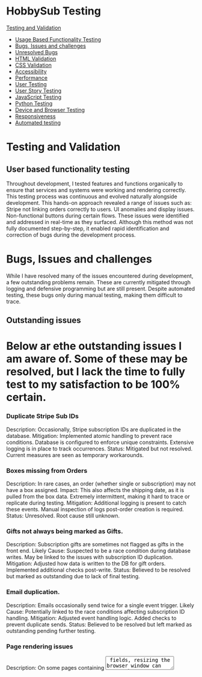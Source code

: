 # **HobbySub Testing**
 
[Testing and Validation](#testing-and-validation)
 
 - [Usage Based Functionality Testing](#use-based-functionality-testing)
 - [Bugs, Issues and challenges](#Bugs-issues-and-challenges) 
 - [Unresolved Bugs](#unresolved-bugs)
 - [HTML Validation](#html-validation)
 - [CSS Validation](#css-validation)
 - [Accessibility](#accessibility)
 - [Performance](#lighthouse-performance-testing)
 - [User Testing](#user-testing)
 - [User Story Testing](#user-story-testing)
 - [JavaScript Testing](#javascript-testing)
 - [Python Testing](#python-testing)
 - [Device and Browser Testing](#device-and-browser-testing)
 - [Responsiveness](#responsiveness)
 - [Automated testing](#automated-testing)
 
# Testing and Validation
 
## User based functionality testing

Throughout development, I tested features and functions organically to ensure that services and systems were working and rendering correctly. This testing process was continuous and evolved naturally alongside development.
    This hands-on approach revealed a range of issues such as:
        Stripe not linking orders correctly to users.
        UI anomalies and display issues.
        Non-functional buttons during certain flows.
    These issues were identified and addressed in real-time as they surfaced.
Although this method was not fully documented step-by-step, it enabled rapid identification and correction of bugs during the development process.

# Bugs, Issues and challenges 
While I have resolved many of the issues encountered during development, a few outstanding problems remain. These are currently mitigated through logging and defensive programming but are still present. Despite automated testing, these bugs only during manual testing, making them difficult to trace.


## Outstanding issues 
Below ar ethe outstanding issues I am aware of. Some of these may be resolved, but I lack the time to fully test to my satisfaction to be 100% certain. 
=
### Duplicate Stripe Sub IDs
Description: Occasionally, Stripe subscription IDs are duplicated in the database.
    Mitigation:
        Implemented atomic handling to prevent race conditions.
        Database is configured to enforce unique constraints.
        Extensive logging is in place to track occurrences.
    Status: Mitigated but not resolved. Current measures are seen as temporary workarounds.

### Boxes missing from Orders 
Description: In rare cases, an order (whether single or subscription) may not have a box assigned.
    Impact:
        This also affects the shipping date, as it is pulled from the box data.
        Extremely intermittent, making it hard to trace or replicate during testing.
    Mitigation:
        Additional logging is present to catch these events.
        Manual inspection of logs post-order creation is required.
    Status: Unresolved. Root cause still unknown.

### Gifts not always being marked as Gifts. 
Description: Subscription gifts are sometimes not flagged as gifts in the front end.
    Likely Cause:
        Suspected to be a race condition during database writes.
        May be linked to the issues with subscription ID duplication.
    Mitigation:
        Adjusted how data is written to the DB for gift orders.
        Implemented additional checks post-write.
    Status: Believed to be resolved but marked as outstanding due to lack of final testing.

### Email duplication. 
Description: Emails occasionally send twice for a single event trigger.
    Likely Cause:
        Potentially linked to the race conditions affecting subscription ID handling.
    Mitigation:
        Adjusted event handling logic.
        Added checks to prevent duplicate sends.
    Status: Believed to be resolved but left marked as outstanding pending further testing.

### Page rendering issues
Description:
On some pages containing <textarea> fields, resizing the browser window can cause the content to visually compress or wrap incorrectly. I have specifically seen this on the Add/Edit Box and Add/Edit Products pages, since they're fundamentally the same underlying form.  

    Likely Cause:
        Interaction between MaterializeCSS’s layout model and how certain browsers recalculate textarea dimensions during dynamic resizing. May also relate to how unbroken content is handled during flex/grid reflow.
    Mitigation:
        Isolated the issue to a specific block of HTML.
        Applied multiple responsive CSS overrides (width, box-sizing, overflow-wrap) — these were later removed as they did not resolve the underlying issue and caused side effects, particularly with the admin dropdown menu.        Removed Materialize’s textareaAutoResize() to avoid conflicting JS behaviour.
    Status:
        Unresolved. Non-blocking and cosmetic only. A full fix was deprioritised due to time constraints. Reloading the page resolves the issue consistently. No impact on usability or form submission.

### Toasts for updating box contents showing 0
Description:
When assigning orphaned products to a box via the box_products.html page, the form posts successfully, but no checkbox data (product_ids) is received in request.POST.
    Observed Behavior:
        The checkboxes render correctly and allow selection.
        Submitting the form (via the “Assign to Box” button) redirects as expected.
        However, the server logs consistently show:
        ```
        request.POST.getlist('product_ids') == []
        ```
        Resulting message:
        "0 products successfully added to 'BoxName'."
    
Expected Behavior:
Checkboxes for selected orphaned products should be submitted as product_ids in the POST data, and the selected products should be reassigned to the specified box.
    Confirmed Factors:
        HTML inputs are correctly named: <input type="checkbox" name="product_ids" value="{{ product.id }}">.
        CSRF token is present and accepted.
        No errors or warnings in the browser console.
        JS disables the submit button on form submission for UX, but this should not block form data unless it fires too early.
Next Steps / Logging:
Issue remains unresolved. No workaround has been applied yet. Will revisit this after higher-priority tasks or consider commenting out the form submit button disable temporarily for confirmation testing.


## Refactoring and DRY 
Throughout development, I attempted to adhere to DRY (Don't Repeat Yourself) principles wherever possible, aiming to minimise code duplication and improve maintainability.


### Template Reuse
The front-end leverages a modular design, with reusable templates for common elements and page structures.
    Purchase Flows: Both Buy for Myself and Gift Purchase use shared templates, only differing where necessary for specific logic.
    Address Management: Adding, editing, and managing addresses all use the same form template with conditional rendering.
    Modals: Password protection and confirmation modals are standardised across different views, reducing redundancy.
    Various other functions and pages however do have DRY methodology in mind, with a lot of the front end re-using the same templates where possible. 
 
### Backend Structure and Refactoring Needs
During development, I created stripe_handlers.py as a way to break up growing logic blocks into more manageable pieces.
    This file currently handles the bulk of Stripe integration logic, particularly the handle_checkout_session_completed function.
    Known Issue:
        This function now makes up around two-thirds of the entire file, and is a primary candidate for refactoring.
        Its complexity grew during the investigation and debugging of issues like race conditions and duplicate IDs.
I acknowledge that further refactoring is required, particularly for:
    Breaking out smaller logic components to streamline handle_checkout_session_completed.
    Improving readability and debugging efficiency by separating concerns into distinct methods.
    Aligning with SRP (Single Responsibility Principle) to make future maintenance easier.

Despite this, many other parts of the application were developed with DRY principles firmly in mind. The structure is designed to be modular and efficient, even if a few key areas still need rework.


## Debounce Implementation for Form Submission
To attempt to address the issue of duplicate Stripe Subscription IDs, I implemented a site-wide debounce mechanism on all forms.

### Purpose of Debounce
    Prevent Double Submissions: If a button is clicked multiple times in quick succession, debounce logic prevents the form from submitting multiple times.
    Reduce Duplicate Database Writes: This is particularly important for Stripe subscriptions, where race conditions can lead to multiple subscription IDs being generated.

### Outcome
    While the debounce did reduce the chances of form duplication, it did not completely resolve the Stripe subscription ID issue.
    Despite this, I chose to retain the debounce functionality because:
        It did improve stability across form submissions.
        It prevented other forms from experiencing double entries, which was a sporadic issue before debounce was applied.

This was part of a wider effort to control input behaviour across the platform, and while not a full solution, it represented a step toward greater stability and control.

## Card Reflow issues.

# HTML Validation
 
# CSS Validation

# Accessibility
 This was performed via waves Chrome plugin. 
 A few common errors seen across the site were caused by hidden fields in modals, which had no labels - since these were hidden they shouldnt be interacted with by screen readers. Similarly it was calling out broken same page links, which were due to the admin drop down. 
 There were a few pages with contrast issues caused by labels for forms - since these don't directly impact functionality I felt it was safe to leave as was. Otherwise, the majority of the site had few to major issues or errors. 

# Lighthouse Performance Testing

## Logged Out

## Logged In
 
# User Testing
 
# User Story Testing
 
| **User Story**                                                                                       |  **Notes**  |
|------------------------------------------------------------------------------------------------------|            |
| As a user, I want to register and log in securely so I can access my account and manage my subscriptions. |       |
| As a logged-in user, I want to view and update my profile details (like shipping address or email). |     |
| As a logged-in user, I want to access only my own data, not see admin pages or other users' info. |       |
| As an admin, I want to restrict access to admin features like box creation and order management. |        |
|------------------------------------------------------------------------------------------------------|        |
| As a user, I want to browse available subscription boxes so I can choose one that suits me or someone else. |     |
| As a user, I want to have options for frequency of payment plans, including its price and shipping schedule. |        |
| As an admin, I want to create, edit, and remove box offerings to control what's available. |      |
|------------------------------------------------------------------------------------------------------|        |
| As a user, I want to subscribe to a box for myself or gift it to someone else. |      |
| As a user, I want to pause or cancel my subscription at any time. |       |
| As a user, I want to choose or update the shipping address for each subscription. |       |
| As a user, I want to see upcoming shipping dates for my subscription boxes. |     |
|------------------------------------------------------------------------------------------------------|        |
| As a user, I want to securely check out and save my payment details for recurring billing. |      |
| As a user, I want to see confirmation of successful or failed payments. |     |
| As a user, I want to update my payment method if my card changes. |       |
|------------------------------------------------------------------------------------------------------|        |
| As a user, I want to see my order history so I can track previous deliveries. |       |
| As a user, I want to view payment details associated with past orders (e.g., card type, last 4 digits). |     |
| As a user, I want to receive confirmation emails for successful orders and renewals. |        |
| As an admin, I want to view all orders, linked subscriptions, and user details for support or fulfillment. |      |
|------------------------------------------------------------------------------------------------------|        |
| As a user, I want the site to be easy to navigate, even on mobile, so I can find what I need quickly. |       |
| As a user, I want clear feedback when I complete actions (e.g., subscribing, pausing, paying). |      |
| As a user, I want the site to support screen readers and keyboard navigation for accessibility. |     |
|------------------------------------------------------------------------------------------------------|        |
| As an admin, I want to manage boxes, subscriptions, and orders via a secure dashboard. |      |

## Successes 

## Failed to meet. 

# JavaScript Testing
 
# Python Testing
PEP8 Compliance testing was conducted with flake8 and the Code Institute provided [Python Linter](https://pep8ci.herokuapp.com/) the results of which can be seen below.

```
darre@Anton MINGW64 ~/Code/HobbySub (admin-password-reset)
$ flake8 .
(venv) 
darre@Anton MINGW64 ~/Code/HobbySub (admin-password-reset)````
```

# Device and Browser Testing

# Responsiveness
 I tested my project both when deployed locally and on the Heroku server using Google Chrome's dev tools, trying various simulated phones as well as just shifting the responsive dimensions screen around to view how varying resolutions impacted the site's rendering.


 
# Automated testing

Automated testing was implemented to identify and isolate issues as they arose during development. This allowed for more efficient debugging and provided confidence that new features did not introduce regressions.

## Running the Tests:
To execute the test suite, the following command is used:
  ```
$ pytest --ds=hobbyhub.settings -v --color=yes

  ```
 
  ```
  ==================================================== test session starts =====================================================
  platform win32 -- Python 3.12.3, pytest-8.3.5, pluggy-1.6.0 -- C:\Users\darre\Code\HobbySub\venv\Scripts\python.exe
  cachedir: .pytest_cache
  django: version: 4.2.20, settings: hobbyhub.settings (from option)
  rootdir: C:\Users\darre\Code\HobbySub
  plugins: django-4.11.1
  collected 65 items                                                                                                            

  boxes/tests/test_boxes.py::TestPastBoxesView::test_past_boxes_view_success PASSED                                        [  1%]
  boxes/tests/test_boxes.py::TestPastBoxesView::test_past_boxes_view_no_archived_boxes PASSED                              [  3%]
  boxes/tests/test_boxes.py::TestBoxDetailView::test_box_detail_view_success PASSED                                        [  4%]
  boxes/tests/test_boxes.py::TestBoxDetailView::test_box_detail_view_not_found PASSED                                      [  6%]
  dashboard/tests/test_dashboard.py::test_box_form_missing_fields PASSED                                                   [  7%]
  dashboard/tests/test_dashboard.py::test_box_form_invalid_date PASSED                                                     [  9%]
  dashboard/tests/test_dashboard.py::test_box_form_valid_creation PASSED                                                   [ 10%]
  dashboard/tests/test_dashboard.py::test_box_form_auto_archive PASSED                                                     [ 12%]
  dashboard/tests/test_dashboard.py::test_box_form_editing PASSED                                                          [ 13%]
  dashboard/tests/test_dashboard.py::test_box_form_invalid_file PASSED                                                     [ 15%]
  dashboard/tests/test_dashboard.py::test_create_box PASSED                                                                [ 16%]
  dashboard/tests/test_dashboard.py::test_edit_box_image_update PASSED                                                     [ 18%]
  dashboard/tests/test_dashboard.py::test_edit_box_date_forward PASSED                                                     [ 20%]
  dashboard/tests/test_dashboard.py::test_user_admin_overview PASSED                                                       [ 21%]
  dashboard/tests/test_dashboard.py::test_toggle_user_state PASSED                                                         [ 23%]
  dashboard/tests/test_dashboard.py::test_admin_password_reset PASSED                                                      [ 24%]
  dashboard/tests/test_dashboard.py::test_order_status_update PASSED                                                       [ 26%]
  dashboard/tests/test_dashboard.py::test_admin_cancel_subscription PASSED                                                 [ 27%]
  hobbyhub/tests/test_hobbyhub.py::TestMailFunctions::test_send_gift_confirmation_to_sender PASSED                         [ 29%]
  hobbyhub/tests/test_hobbyhub.py::TestMailFunctions::test_send_gift_notification_to_recipient PASSED                      [ 30%]
  hobbyhub/tests/test_hobbyhub.py::TestMailFunctions::test_send_order_confirmation_email PASSED                            [ 32%]
  hobbyhub/tests/test_hobbyhub.py::TestMailFunctions::test_send_payment_failed_email PASSED                                [ 33%]
  hobbyhub/tests/test_hobbyhub.py::TestMailFunctions::test_send_subscription_confirmation_email PASSED                     [ 35%]
  hobbyhub/tests/test_hobbyhub.py::TestMailFunctions::test_send_upcoming_renewal_email PASSED                              [ 36%]
  hobbyhub/tests/test_hobbyhub.py::TestUtilsFunctions::test_alert PASSED                                                   [ 38%]
  hobbyhub/tests/test_hobbyhub.py::TestUtilsFunctions::test_build_shipping_details PASSED                                  [ 40%]
  hobbyhub/tests/test_hobbyhub.py::TestUtilsFunctions::test_get_gift_metadata PASSED                                       [ 41%]
  hobbyhub/tests/test_hobbyhub.py::TestUtilsFunctions::test_get_subscription_duration_display PASSED                       [ 43%]
  hobbyhub/tests/test_hobbyhub.py::TestUtilsFunctions::test_get_subscription_status PASSED                                 [ 44%]
  hobbyhub/tests/test_hobbyhub.py::TestUtilsFunctions::test_get_user_default_shipping_address PASSED                       [ 46%]
  home/tests/test_home.py::test_register_form_required_fields PASSED                                                       [ 47%]
  home/tests/test_home.py::test_register_form_max_length PASSED                                                            [ 49%]
  home/tests/test_home.py::test_register_form_invalid_email PASSED                                                         [ 50%]
  home/tests/test_home.py::test_register_form_password_mismatch PASSED                                                     [ 52%]
  home/tests/test_home.py::test_register_form_success PASSED                                                               [ 53%]
  orders/test/test_orders.py::TestStripeSubscriptionMeta::test_subscription_creation PASSED                                [ 55%]
  orders/test/test_orders.py::TestStripeSubscriptionMeta::test_subscription_string_representation PASSED                   [ 56%]
  orders/test/test_orders.py::TestOrder::test_order_creation PASSED                                                        [ 58%]
  orders/test/test_orders.py::TestPayment::test_payment_creation PASSED                                                    [ 60%]
  orders/test/test_orders.py::test_select_purchase_type_view PASSED                                                        [ 61%]
  orders/test/test_orders.py::test_order_success_view PASSED                                                               [ 63%]
  orders/test/test_orders.py::test_order_cancel_view PASSED                                                                [ 64%]
  orders/test/test_orders.py::test_order_history_view PASSED                                                               [ 66%]
  orders/test/test_orders.py::test_choose_shipping_address_view PASSED                                                     [ 67%]
  orders/test/test_orders.py::test_handle_purchase_type_view PASSED                                                        [ 69%]
  orders/test/test_orders.py::test_gift_message_view PASSED                                                                [ 70%]
  orders/test/test_orders.py::test_secure_cancel_subscription PASSED                                                       [ 72%]
  orders/test/test_orders.py::test_handle_purchase_type_no_shipping_id PASSED                                              [ 73%]
  orders/test/test_orders.py::test_choose_shipping_address_no_addresses PASSED                                             [ 75%]
  orders/test/test_orders.py::test_choose_shipping_address_valid_and_invalid_ids PASSED                                    [ 76%]
  orders/test/test_orders.py::test_create_subscription_checkout_missing_shipping_id PASSED                                 [ 78%]
  orders/test/test_orders.py::test_concurrent_order_creation PASSED                                                        [ 80%]
  orders/test/test_orders.py::test_secure_cancel_subscription_wrong_password PASSED                                        [ 81%]
  orders/test/test_orders.py::test_gift_order_creation PASSED                                                              [ 83%]
  users/tests/test_users.py::TestUsersViews::test_account_view PASSED                                                      [ 84%]
  users/tests/test_users.py::TestUsersViews::test_add_address PASSED                                                       [ 86%]
  users/tests/test_users.py::TestUsersViews::test_edit_account PASSED                                                      [ 87%]
  users/tests/test_users.py::TestUsersViews::test_edit_address PASSED                                                      [ 89%]
  users/tests/test_users.py::TestUsersViews::test_password_reset_confirm PASSED                                            [ 90%]
  users/tests/test_users.py::TestUsersViews::test_password_reset_request PASSED                                            [ 92%]
  users/tests/test_users.py::TestUsersViews::test_secure_delete_account PASSED                                             [ 93%]
  users/tests/test_users.py::TestUsersViews::test_secure_delete_address PASSED                                             [ 95%]
  users/tests/test_users.py::TestUsersViews::test_set_default_address PASSED                                               [ 96%]
  users/tests/test_users.py::ShippingAddressTest::test_address_cannot_be_deleted_if_linked_to_order_or_subscription PASSED [ 98%]
  orders/test/test_orders.py::test_concurrent_subscription_creation PASSED                                                 [100%]

  ====================================================== warnings summary ====================================================== 
  venv\Lib\site-packages\django\conf\__init__.py:241
    C:\Users\darre\Code\HobbySub\venv\Lib\site-packages\django\conf\__init__.py:241: RemovedInDjango50Warning: The default value of USE_TZ will change from False to True in Django 5.0. Set USE_TZ to False in your project settings if you want to keep the current default behavior.
      warnings.warn(

  orders/test/test_orders.py::test_concurrent_subscription_creation
    C:\Users\darre\Code\HobbySub:0: PytestWarning: Error when trying to teardown test databases: OperationalError('database "test_polar_flock_crook_753623" is being accessed by other users\nDETAIL:  There are 2 other sessions using the database.\n')       

  -- Docs: https://docs.pytest.org/en/stable/how-to/capture-warnings.html
  ========================================= 65 passed, 2 warnings in 131.76s (0:02:11) ========================================= 
  ```

## Test Coverage

The test suite is divided across different apps and core functionality:
    Boxes:
        Verifies views, box detail pages, and edge cases for archived boxes.
    Dashboard:
        Validates form handling, box creation, date updates, user admin interactions, and order status changes.
    HobbyHub:
        Tests the email notification system, alerting logic, and utility functions for metadata management.
    Home:
        Confirms registration form validation, password mismatch, and user creation processes.
    Orders:
        Tests Stripe subscription creation, order handling, payment management, and edge cases for race conditions during concurrent submissions.
    Users:
        Validates account views, address management, password resets, and account deletion.

## Warnings and Notes:

The test run completed successfully with 65 tests passing and 2 warnings:
    Django Time Zone Warning:
        USE_TZ will default to True in Django 5.0.
        This is currently set to True and will require adjustment during the upgrade.
    Database Access Warning:
        During teardown, a database concurrency issue was detected:
    ```
    database "test_polar_flock_crook_753623" is being accessed by other users
    ```
    This is most likely due to overlapping sessions during concurrent test execution.

## Summary:

Automated tests have been vital in catching issues early and preventing regressions. The remaining warnings have been logged for review during the next development cycle.


